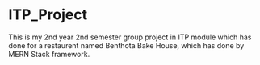 # ITP_Project
This is my 2nd year 2nd semester group project in ITP module which has done for a restaurent named Benthota Bake House, which has done by MERN Stack framework.
